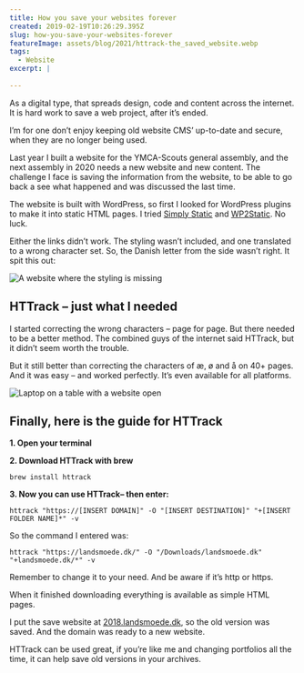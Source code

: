 ```yaml
---
title: How you save your websites forever
created: 2019-02-19T10:26:29.395Z
slug: how-you-save-your-websites-forever
featureImage: assets/blog/2021/httrack-the_saved_website.webp
tags:
  - Website
excerpt: |
  
---
```


As a digital type, that spreads design, code and content across the internet. It is hard work to save a web project, after it’s ended.

I’m for one don’t enjoy keeping old website CMS’ up-to-date and secure, when they are no longer being used.

Last year I built a website for the YMCA-Scouts general assembly, and the next assembly in 2020 needs a new website and new content. The challenge I face is saving the information from the website, to be able to go back a see what happened and was discussed the last time.  

The website is built with WordPress, so first I looked for WordPress plugins to make it into static HTML pages. I tried [Simply Static](https://da.wordpress.org/plugins/simply-static/) and [WP2Static](https://da.wordpress.org/plugins/static-html-output-plugin/). No luck.

Either the links didn’t work. The styling wasn’t included, and one translated to a wrong character set. So, the Danish letter from the side wasn’t right. It spit this out:

![A website where the styling is missing](/assets/blog/2021/error_when_saving_website.webp)


## HTTrack – just what I needed
I started correcting the wrong characters – page for page. But there needed to be a better method. The combined guys of the internet said HTTrack, but it didn’t seem worth the trouble.

But it still better than correcting the characters of æ, ø and å on 40+ pages. And it was easy – and worked perfectly. It’s even available for all platforms.

![Laptop on a table with a website open](/assets/blog/2021/httrack-the_saved_website.webp)

## Finally, here is the guide for HTTrack
**1. Open your terminal**

**2. Download HTTrack with brew**

``brew install httrack``

**3. Now you can use HTTrack– then enter:**

``httrack "https://[INSERT DOMAIN]" -O "[INSERT DESTINATION]" "+[INSERT FOLDER NAME]*" -v``

So the command I entered was:

``httrack "https://landsmoede.dk/" -O "/Downloads/landsmoede.dk" "+landsmoede.dk/*" -v``

Remember to change it to your need. And be aware if it’s http or https.

When it finished downloading everything is available as simple HTML pages.

I put the save website at [2018.landsmoede.dk](http://2018.landsmoede.dk/), so the old version was saved. And the domain was ready to a new website.

HTTrack can be used great, if you’re like me and changing portfolios all the time, it can help save old versions in your archives. 
